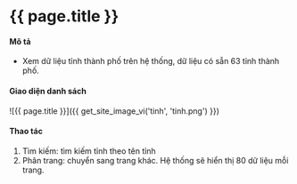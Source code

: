 # {{ page.title }}


#### Mô tả
- Xem dữ liệu tỉnh thành phố trên hệ thống, dữ liệu có sẵn 63 tỉnh thành phố.



#### Giao diện danh sách
![{{ page.title }}]({{ get_site_image_vi('tinh', 'tinh.png') }})
#### Thao tác
1.	Tìm kiếm: tìm kiếm tỉnh theo tên tỉnh
2.	Phân trang: chuyển sang trang khác. Hệ thống sẽ hiển thị 80 dữ liệu mỗi trang.
